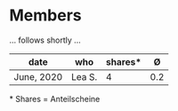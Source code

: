 # Members

... follows shortly ...

| date  | who  | shares\* | Ø  | 
|---|---|---|---|
| June, 2020  | Lea S. | 4 | 0.2 | 


\* Shares = Anteilscheine
